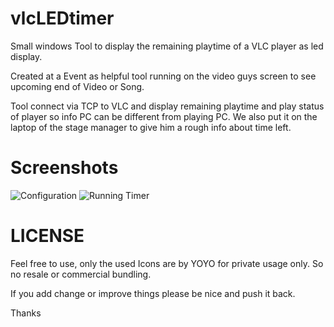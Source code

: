 # vlcLEDtimer
Small windows Tool to display the remaining playtime of a VLC player as led display.

Created at a Event as helpful tool running on the video guys screen to see upcoming end of Video or Song.

Tool connect via TCP to VLC and display remaining playtime and play status of player so info PC can be different from playing PC. We also put it on the laptop of the stage manager to give him a rough info about time left.

# Screenshots
![Configuration](https://raw.githubusercontent.com/solariz/vlcLEDtimer/master/screenshots/settings.png)
![Running Timer](https://raw.githubusercontent.com/solariz/vlcLEDtimer/master/screenshots/countdown.png)


# LICENSE
Feel free to use, only the used Icons are by YOYO for private usage only. So no resale or commercial bundling.

If you add change or improve things please be nice and push it back.

Thanks

